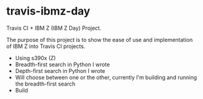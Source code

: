 # travis-ibmz-day
Travis CI + IBM Z (IBM Z Day) Project.

The purpose of this project is to show the ease of use and implementation of IBM Z into Travis CI projects.

* Using s390x (Z) 
* Breadth-first search in Python I wrote 
* Depth-first search in Python I wrote 
* Will choose between one or the other, currently I'm building and running the breadth-first search 
* Build
